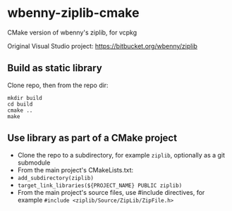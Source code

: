 # wbenny-ziplib-cmake

CMake version of wbenny's ziplib, for vcpkg

Original Visual Studio project: <https://bitbucket.org/wbenny/ziplib>

## Build as static library

Clone repo, then from the repo dir:

```
mkdir build
cd build
cmake ..
make
```

## Use library as part of a CMake project

* Clone the repo to a subdirectory, for example `ziplib`, optionally as a git submodule
* From the main project's CMakeLists.txt:
* `add_subdirectory(ziplib)`
* `target_link_libraries(${PROJECT_NAME} PUBLIC ziplib)`
* From the main project's source files, use #include directives, for example `#include <ziplib/Source/ZipLib/ZipFile.h>`